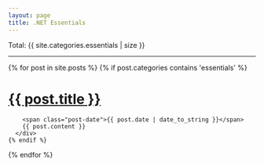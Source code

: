 ```yaml
---
layout: page
title: .NET Essentials
---
```

Total&colon; {{ site.categories.essentials | size }}
<div class="posts">
  <hr />
  {% for post in site.posts %}
    {% if post.categories contains 'essentials' %}
       <div class="post">
        <h1 class="post-title">
          <a href="{{ post.url }}"  onclick="ga('send', 'event', 'Mine', 'O: {{ post.title }}', '{{ page.url }}}', 10, { 'nonInteraction': 1 });">
            {{ post.title }}
          </a>
        </h1>

        <span class="post-date">{{ post.date | date_to_string }}</span>
        {{ post.content }}
      </div>
    {% endif %}
  {% endfor %}
</div>
